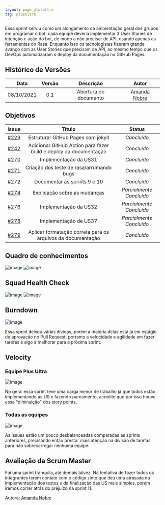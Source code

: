 ```yaml
---
layout: page_plusultra
tag: plusultra
---
```


Essa sprint serviu como um alongamento da ambientação geral dos grupos em programar o bot, cada equipe deveria implementar 3 User Stories de intenção e ação do bot, de modo a não precisar de API, usando apenas as ferramentas do Rasa. Enquanto isso os tecnologistas fizeram grande avanço com as User Stories que precisam de API, ao mesmo tempo que os DevOps automatizaram o deploy da documentação no GitHub Pages. 

## Histórico de Versões

| Data       | Versão | Descrição                      | Autor             |
| :--------: | :----: | :----------:                   | :---------------: |
| 08/10/2021 |  0.1   | Abertura do documento | [Amanda Nobre](https://github.com/AmandaNbr)|

## Objetivos

|  Issue  |                   Título                  |              Status             | 
|:-------:|:-----------------------------------------:|:-------------------------------:|
| [#229](https://github.com/fga-eps-mds/2021-1-Bot/issues/229) | Estruturar GitHub Pages com jekyll | _Concluído_ |
| [#242](https://github.com/fga-eps-mds/2021-1-Bot/issues/242) | Adicionar GitHub Action para fazer build e deploy da documentação | _Concluído_ |
| [#270](https://github.com/fga-eps-mds/2021-1-Bot/issues/270) | Implementação da US31 | _Concluído_ |
| [#271](https://github.com/fga-eps-mds/2021-1-Bot/issues/271) | Criação dos teste de rasa/arrumando bugs | _Concluído_ |
| [#272](https://github.com/fga-eps-mds/2021-1-Bot/issues/272) | Documentar as sprints 9 e 10 | _Concluído_ |
| [#274](https://github.com/fga-eps-mds/2021-1-Bot/issues/274) | Explicação sobre as mudanças | _Parcialmente Concluído_ |
| [#276](https://github.com/fga-eps-mds/2021-1-Bot/issues/276) | Implementação da US32 | _Parcialmente Concluído_ |
| [#278](https://github.com/fga-eps-mds/2021-1-Bot/issues/278) | Implementação de US37 | _Parcialmente Concluído_ |
| [#279](https://github.com/fga-eps-mds/2021-1-Bot/issues/279) | Aplicar formatação correta para os arquivos da documentação | _Concluído_ |

## Quadro de conhecimentos

![image](https://user-images.githubusercontent.com/44625056/136671282-b1bb6e1f-fd6d-4a2a-8fee-d67d6ff5cb1c.png)
![image](https://user-images.githubusercontent.com/44625056/133852493-a062d35b-9892-4e88-a3c1-142637f31057.png)

## Squad Health Check

![image](https://user-images.githubusercontent.com/44625056/136671288-f1162ac2-cf39-4f87-bf5d-37783ba52aa4.png)
![image](https://user-images.githubusercontent.com/44625056/133852652-dc0871bb-ebc4-46d5-a851-0f81853e5c25.png)

## Burndown

![image](https://user-images.githubusercontent.com/44625056/136671347-43777013-c8db-4bfa-a7f3-4306d6058e6b.png)

Essa sprint deixou várias dívidas, porém a maioria delas está já em estágio de aprovação no Pull Request, portanto a velocidade e agilidade em fazer tarefas é algo a melhorar para a próxima sprint.

## Velocity 

### Equipe Plus Ultra

![image](https://user-images.githubusercontent.com/44625056/136671394-71a5d2c4-e041-454a-aedf-25836253237d.png)

No geral essa sprint teve uma carga menor de trabalho já que todos estão implementando as US e fazendo pareamento, acredito que por isso houve essa "diminuição" dos story points.

### Todas as equipes

![image](https://user-images.githubusercontent.com/44625056/136671369-3090110f-840c-479e-8489-42b92cdaba0e.png)

As issues estão um pouco desbalanceadas comparadas as sprints anteriores, precisando então prestar mais atenção na divisão de tarefas para não sobrecarregar nenhuma equipe.

## Avaliação da Scrum Master

Foi uma sprint tranquila, até demais talvez. Na tentativa de fazer todos os integrantes terem contato com o código sinto que deu uma atrasada na implementação dos testes e da finalização das US mais simples, porém iremos correr atrás do prejuízo na sprint 11.

Autora: [Amanda Nobre](https://github.com/AmandaNbr)